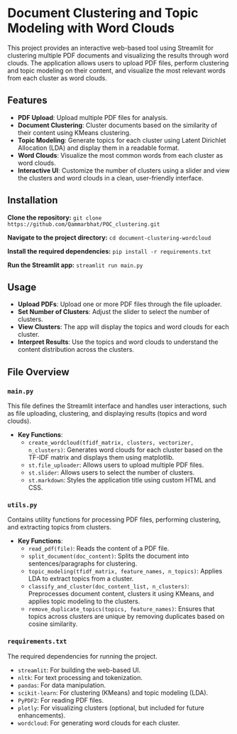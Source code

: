 # Document Clustering and Topic Modeling with Word Clouds

This project provides an interactive web-based tool using Streamlit for clustering multiple PDF documents and visualizing the results through word clouds. The application allows users to upload PDF files, perform clustering and topic modeling on their content, and visualize the most relevant words from each cluster as word clouds.

## Features

- **PDF Upload**: Upload multiple PDF files for analysis.
- **Document Clustering**: Cluster documents based on the similarity of their content using KMeans clustering.
- **Topic Modeling**: Generate topics for each cluster using Latent Dirichlet Allocation (LDA) and display them in a readable format.
- **Word Clouds**: Visualize the most common words from each cluster as word clouds.
- **Interactive UI**: Customize the number of clusters using a slider and view the clusters and word clouds in a clean, user-friendly interface.

## Installation

**Clone the repository:**
`git clone https://github.com/Qammarbhat/POC_clustering.git`

**Navigate to the project directory:**
`cd document-clustering-wordcloud`

**Install the required dependencies:**
`pip install -r requirements.txt`

**Run the Streamlit app:**
`streamlit run main.py`

## Usage

- **Upload PDFs**: Upload one or more PDF files through the file uploader.
- **Set Number of Clusters**: Adjust the slider to select the number of clusters.
- **View Clusters**: The app will display the topics and word clouds for each cluster.
- **Interpret Results**: Use the topics and word clouds to understand the content distribution across the clusters.

## File Overview

### `main.py`

This file defines the Streamlit interface and handles user interactions, such as file uploading, clustering, and displaying results (topics and word clouds).

- **Key Functions**:
    - `create_wordcloud(tfidf_matrix, clusters, vectorizer, n_clusters)`: Generates word clouds for each cluster based on the TF-IDF matrix and displays them using matplotlib.
    - `st.file_uploader`: Allows users to upload multiple PDF files.
    - `st.slider`: Allows users to select the number of clusters.
    - `st.markdown`: Styles the application title using custom HTML and CSS.

### `utils.py`

Contains utility functions for processing PDF files, performing clustering, and extracting topics from clusters.

- **Key Functions**:
    - `read_pdf(file)`: Reads the content of a PDF file.
    - `split_document(doc_content)`: Splits the document into sentences/paragraphs for clustering.
    - `topic_modeling(tfidf_matrix, feature_names, n_topics)`: Applies LDA to extract topics from a cluster.
    - `classify_and_cluster(doc_content_list, n_clusters)`: Preprocesses document content, clusters it using KMeans, and applies topic modeling to the clusters.
    - `remove_duplicate_topics(topics, feature_names)`: Ensures that topics across clusters are unique by removing duplicates based on cosine similarity.

### `requirements.txt`

The required dependencies for running the project.

- `streamlit`: For building the web-based UI.
- `nltk`: For text processing and tokenization.
- `pandas`: For data manipulation.
- `scikit-learn`: For clustering (KMeans) and topic modeling (LDA).
- `PyPDF2`: For reading PDF files.
- `plotly`: For visualizing clusters (optional, but included for future enhancements).
- `wordcloud`: For generating word clouds for each cluster.
